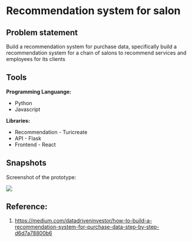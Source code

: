 # Recommendation system for salon

## Problem statement
Build a recommendation system for purchase data, specifically build a recommendation system for a chain of salons to recommend services and employees for its clients 

## Tools
**Programming Languange:** 
 * Python
 * Javascript

**Libraries:** 
 * Recommendation - Turicreate
 * API - Flask
 * Frontend - React
 
## Snapshots
Screenshot of the prototype:

<img src="https://user-images.githubusercontent.com/28645647/83842235-09987580-a720-11ea-88ac-73a497ab3529.gif">


## Reference:
1. https://medium.com/datadriveninvestor/how-to-build-a-recommendation-system-for-purchase-data-step-by-step-d6d7a78800b6

